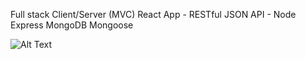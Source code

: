 Full stack Client/Server (MVC) React App - RESTful JSON API - Node Express MongoDB Mongoose 

![Alt Text](https://github.com/ReadyProgrammer1/fullstack-node-express-mongo-redux-react/blob/master/FullStackMVCReact.gif)

